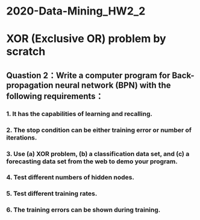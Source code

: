 # 2020-Data-Mining_HW2_2
# XOR (Exclusive OR) problem by scratch
## Quastion 2：Write a computer program for Back-propagation neural network (BPN) with the following requirements：
### 1. It has the capabilities of learning and recalling.
### 2. The stop condition can be either training error or number of iterations.
### 3. Use (a) XOR problem, (b) a classification data set, and (c) a forecasting data set from the web to demo your program.
### 4. Test different numbers of hidden nodes.
### 5. Test different training rates.
### 6. The training errors can be shown during training.
